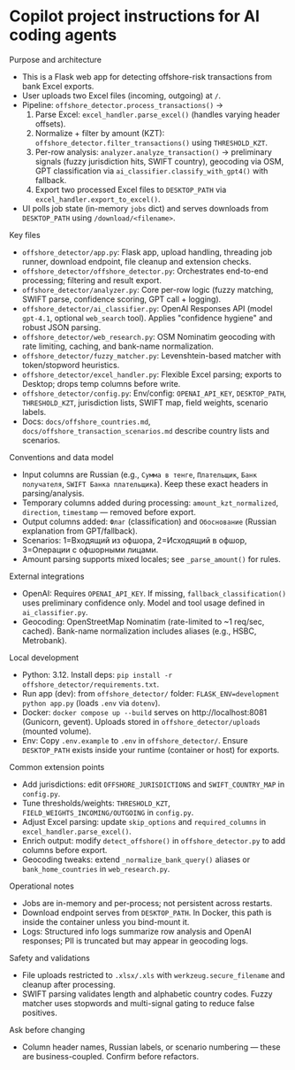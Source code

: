 # Copilot project instructions for AI coding agents

Purpose and architecture
- This is a Flask web app for detecting offshore-risk transactions from bank Excel exports.
- User uploads two Excel files (incoming, outgoing) at `/`.
- Pipeline: `offshore_detector.process_transactions()` →
  1) Parse Excel: `excel_handler.parse_excel()` (handles varying header offsets).
  2) Normalize + filter by amount (KZT): `offshore_detector.filter_transactions()` using `THRESHOLD_KZT`.
  3) Per-row analysis: `analyzer.analyze_transaction()` → preliminary signals (fuzzy jurisdiction hits, SWIFT country), geocoding via OSM, GPT classification via `ai_classifier.classify_with_gpt4()` with fallback.
  4) Export two processed Excel files to `DESKTOP_PATH` via `excel_handler.export_to_excel()`.
- UI polls job state (in-memory `jobs` dict) and serves downloads from `DESKTOP_PATH` using `/download/<filename>`.

Key files
- `offshore_detector/app.py`: Flask app, upload handling, threading job runner, download endpoint, file cleanup and extension checks.
- `offshore_detector/offshore_detector.py`: Orchestrates end-to-end processing; filtering and result export.
- `offshore_detector/analyzer.py`: Core per-row logic (fuzzy matching, SWIFT parse, confidence scoring, GPT call + logging).
- `offshore_detector/ai_classifier.py`: OpenAI Responses API (model `gpt-4.1`, optional `web_search` tool). Applies "confidence hygiene" and robust JSON parsing.
- `offshore_detector/web_research.py`: OSM Nominatim geocoding with rate limiting, caching, and bank-name normalization.
- `offshore_detector/fuzzy_matcher.py`: Levenshtein-based matcher with token/stopword heuristics.
- `offshore_detector/excel_handler.py`: Flexible Excel parsing; exports to Desktop; drops temp columns before write.
- `offshore_detector/config.py`: Env/config: `OPENAI_API_KEY`, `DESKTOP_PATH`, `THRESHOLD_KZT`, jurisdiction lists, SWIFT map, field weights, scenario labels.
- Docs: `docs/offshore_countries.md`, `docs/offshore_transaction_scenarios.md` describe country lists and scenarios.

Conventions and data model
- Input columns are Russian (e.g., `Сумма в тенге`, `Плательщик`, `Банк получателя`, `SWIFT Банка плательщика`). Keep these exact headers in parsing/analysis.
- Temporary columns added during processing: `amount_kzt_normalized`, `direction`, `timestamp` — removed before export.
- Output columns added: `Флаг` (classification) and `Обоснование` (Russian explanation from GPT/fallback).
- Scenarios: 1=Входящий из офшора, 2=Исходящий в офшор, 3=Операции с офшорными лицами.
- Amount parsing supports mixed locales; see `_parse_amount()` for rules.

External integrations
- OpenAI: Requires `OPENAI_API_KEY`. If missing, `fallback_classification()` uses preliminary confidence only. Model and tool usage defined in `ai_classifier.py`.
- Geocoding: OpenStreetMap Nominatim (rate-limited to ~1 req/sec, cached). Bank-name normalization includes aliases (e.g., HSBC, Metrobank).

Local development
- Python: 3.12. Install deps: `pip install -r offshore_detector/requirements.txt`.
- Run app (dev): from `offshore_detector/` folder: `FLASK_ENV=development python app.py` (loads `.env` via `dotenv`).
- Docker: `docker compose up --build` serves on http://localhost:8081 (Gunicorn, gevent). Uploads stored in `offshore_detector/uploads` (mounted volume).
- Env: Copy `.env.example` to `.env` in `offshore_detector/`. Ensure `DESKTOP_PATH` exists inside your runtime (container or host) for exports.

Common extension points
- Add jurisdictions: edit `OFFSHORE_JURISDICTIONS` and `SWIFT_COUNTRY_MAP` in `config.py`.
- Tune thresholds/weights: `THRESHOLD_KZT`, `FIELD_WEIGHTS_INCOMING/OUTGOING` in `config.py`.
- Adjust Excel parsing: update `skip_options` and `required_columns` in `excel_handler.parse_excel()`.
- Enrich output: modify `detect_offshore()` in `offshore_detector.py` to add columns before export.
- Geocoding tweaks: extend `_normalize_bank_query()` aliases or `bank_home_countries` in `web_research.py`.

Operational notes
- Jobs are in-memory and per-process; not persistent across restarts.
- Download endpoint serves from `DESKTOP_PATH`. In Docker, this path is inside the container unless you bind-mount it.
- Logs: Structured info logs summarize row analysis and OpenAI responses; PII is truncated but may appear in geocoding logs.

Safety and validations
- File uploads restricted to `.xlsx/.xls` with `werkzeug.secure_filename` and cleanup after processing.
- SWIFT parsing validates length and alphabetic country codes. Fuzzy matcher uses stopwords and multi-signal gating to reduce false positives.

Ask before changing
- Column header names, Russian labels, or scenario numbering — these are business-coupled. Confirm before refactors.
